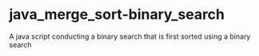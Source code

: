 # java_merge_sort-binary_search
A java script conducting a binary search that is first sorted using a binary search 
